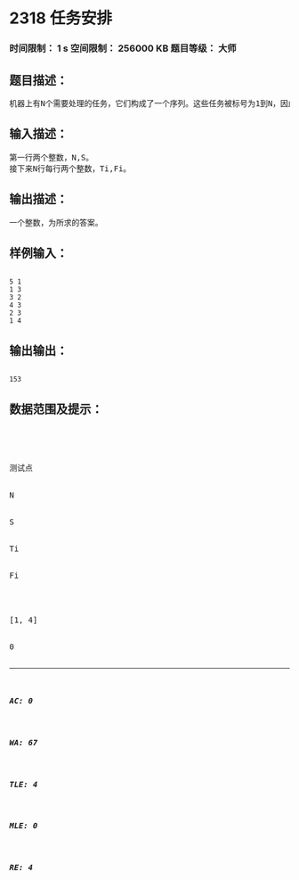 # 2318 任务安排   
### 时间限制： 1 s     空间限制： 256000 KB     题目等级： 大师  
## 题目描述：  

<pre>
机器上有N个需要处理的任务，它们构成了一个序列。这些任务被标号为1到N，因此序列的排列为1,2,3...N。这N个任务被分成若干批，每批包含相邻的若干任务。从时刻0开始，这些任务被分批加工，第i个任务单独完成所需的时间是Ti。在每批任务开始前，机器需要启动时间S，而完成这批任务所需的时间是各个任务需要时间的总和。注意，同一批任务将在同一时刻完成。每个任务的费用是它的完成时刻乘以一个费用系数Fi。请确定一个分组方案，使得总费用最小。
</pre>
  
  
## 输入描述：  

<pre>
第一行两个整数，N,S。
接下来N行每行两个整数，Ti,Fi。
</pre>
  
  
## 输出描述：  

<pre>
一个整数，为所求的答案。
</pre>
  
  
## 样例输入：  

<pre><code>
5 1
1 3
3 2
4 3
2 3
1 4
</code></pre>
  
  
## 输出输出：  

<pre><code>
153
</code></pre>
  
  
## 数据范围及提示：  

<pre>




测试点


N


S


Ti


Fi




[1, 4]


0<N<=1000


 
0<=S<=2^8


0<=Ti<=2^8


 
0<=Fi<=2^8




[5, 12]


0<N<=300000




[13, 20]


0<N<=100000


-(2^8)<=Ti<=2^8




</pre>
  
  
***  

##### AC: 0  
##### WA: 67  
##### TLE: 4  
##### MLE: 0  
##### RE: 4  
